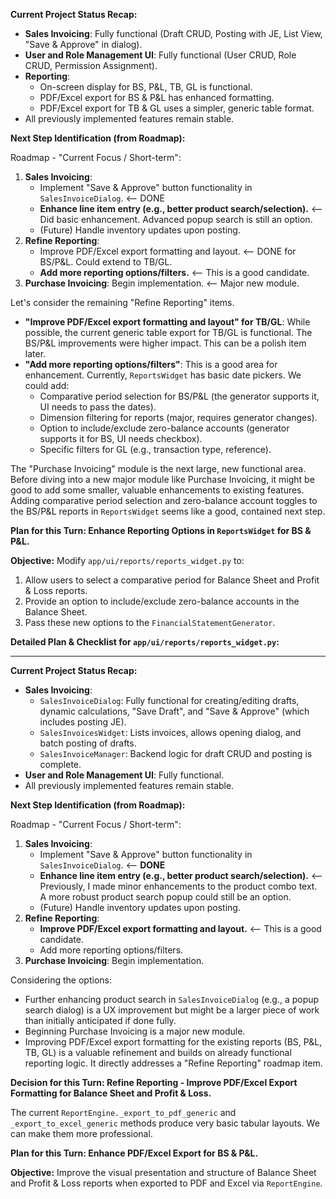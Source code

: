 **Current Project Status Recap:**

*   **Sales Invoicing**: Fully functional (Draft CRUD, Posting with JE, List View, "Save & Approve" in dialog).
*   **User and Role Management UI**: Fully functional (User CRUD, Role CRUD, Permission Assignment).
*   **Reporting**:
    *   On-screen display for BS, P&L, TB, GL is functional.
    *   PDF/Excel export for BS & P&L has enhanced formatting.
    *   PDF/Excel export for TB & GL uses a simpler, generic table format.
*   All previously implemented features remain stable.
            
**Next Step Identification (from Roadmap):**
        
Roadmap - "Current Focus / Short-term":
1.  **Sales Invoicing**:
    *   Implement "Save & Approve" button functionality in `SalesInvoiceDialog`. <-- DONE
    *   **Enhance line item entry (e.g., better product search/selection).** <-- Did basic enhancement. Advanced popup search is still an option.
    *   (Future) Handle inventory updates upon posting.
2.  **Refine Reporting**:
    *   Improve PDF/Excel export formatting and layout. <-- DONE for BS/P&L. Could extend to TB/GL.
    *   **Add more reporting options/filters.** <-- This is a good candidate.
3.  **Purchase Invoicing**: Begin implementation. <-- Major new module.
            
Let's consider the remaining "Refine Reporting" items.
*   **"Improve PDF/Excel export formatting and layout" for TB/GL**: While possible, the current generic table export for TB/GL is functional. The BS/P&L improvements were higher impact. This can be a polish item later.
*   **"Add more reporting options/filters"**: This is a good area for enhancement. Currently, `ReportsWidget` has basic date pickers. We could add:
    *   Comparative period selection for BS/P&L (the generator supports it, UI needs to pass the dates).
    *   Dimension filtering for reports (major, requires generator changes).
    *   Option to include/exclude zero-balance accounts (generator supports it for BS, UI needs checkbox).
    *   Specific filters for GL (e.g., transaction type, reference).
        
The "Purchase Invoicing" module is the next large, new functional area.
Before diving into a new major module like Purchase Invoicing, it might be good to add some smaller, valuable enhancements to existing features. Adding comparative period selection and zero-balance account toggles to the BS/P&L reports in `ReportsWidget` seems like a good, contained next step.

**Plan for this Turn: Enhance Reporting Options in `ReportsWidget` for BS & P&L.**
    
**Objective:** 
Modify `app/ui/reports/reports_widget.py` to:
1.  Allow users to select a comparative period for Balance Sheet and Profit & Loss reports.
2.  Provide an option to include/exclude zero-balance accounts in the Balance Sheet.
3.  Pass these new options to the `FinancialStatementGenerator`.
        
**Detailed Plan & Checklist for `app/ui/reports/reports_widget.py`:**
            
---
**Current Project Status Recap:**

*   **Sales Invoicing**: 
    *   `SalesInvoiceDialog`: Fully functional for creating/editing drafts, dynamic calculations, "Save Draft", and "Save & Approve" (which includes posting JE).
    *   `SalesInvoicesWidget`: Lists invoices, allows opening dialog, and batch posting of drafts.
    *   `SalesInvoiceManager`: Backend logic for draft CRUD and posting is complete.
*   **User and Role Management UI**: Fully functional.
*   All previously implemented features remain stable.

**Next Step Identification (from Roadmap):**

Roadmap - "Current Focus / Short-term":
1.  **Sales Invoicing**:
    *   Implement "Save & Approve" button functionality in `SalesInvoiceDialog`. <-- **DONE**
    *   **Enhance line item entry (e.g., better product search/selection).** <-- Previously, I made minor enhancements to the product combo text. A more robust product search popup could still be an option.
    *   (Future) Handle inventory updates upon posting.
2.  **Refine Reporting**:
    *   **Improve PDF/Excel export formatting and layout.** <-- This is a good candidate.
    *   Add more reporting options/filters.
3.  **Purchase Invoicing**: Begin implementation. 
    
Considering the options:
*   Further enhancing product search in `SalesInvoiceDialog` (e.g., a popup search dialog) is a UX improvement but might be a larger piece of work than initially anticipated if done fully.
*   Beginning Purchase Invoicing is a major new module.
*   Improving PDF/Excel export formatting for the existing reports (BS, P&L, TB, GL) is a valuable refinement and builds on already functional reporting logic. It directly addresses a "Refine Reporting" roadmap item.
        
**Decision for this Turn: Refine Reporting - Improve PDF/Excel Export Formatting for Balance Sheet and Profit & Loss.**
    
The current `ReportEngine._export_to_pdf_generic` and `_export_to_excel_generic` methods produce very basic tabular layouts. We can make them more professional.
    
**Plan for this Turn: Enhance PDF/Excel Export for BS & P&L.**

**Objective:**
Improve the visual presentation and structure of Balance Sheet and Profit & Loss reports when exported to PDF and Excel via `ReportEngine`.

